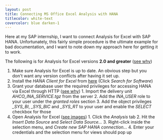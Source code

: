 ```yaml
---
layout: post
title: Connecting MS Office Excel Analysis with HANA
titlecolor: white-text
covercolor: blue darken-1
---
```


Here at my SAP internship, I want to connect Analysis for Excel with
SAP HANA. Unfortunately, this fairly simple procedure is the ultimate example for
bad documentation, and I want to note down my approach here for getting it to work.

The following is for Analysis for Excel versions **2.0 and greater** ([see why](http://scn.sap.com/docs/DOC-63785))
  1. Make sure Analysis for Excel is up to date. An obvious step but you don't want any version conflicts after having it set up.
  2. Install the *HANA Client for Excel* from [here](https://support.sap.com/software/installations.html) (Click *Search for Software*)
  3. Grant your database user the required privileges for accessing HANA via Excel through HTTP ([see why](http://scn.sap.com/community/businessobjects-analysis-ms-office/blog))
    1. Import the delivery unit *AHCO_INA_SERVICE.tgz* from the server
    2. Add the *INA_USER* role to your user under the *granted roles* section
    3. Add the object privileges *_SYS_BI*, *_SYS_BIC* and *_SYS_RT* to your user and enable the *SELECT* checkbox for those
  4. Open Analysis for Excel ([see images](http://scn.sap.com/docs/DOC-63784))
    1. Click the *Analysis* tab
    2. Hit the *Insert Data Source* and *Select Data Source...*
    3. Right-click inside the selection menu, and *Create new SAP HANA connection...*
    4. Enter your credentials and the selection menu for views should pop up
